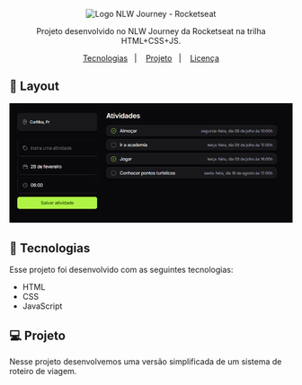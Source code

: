 <p align="center">
  <img alt="Logo NLW Journey - Rocketseat" src="assets/logo.png.png" width="200px" />
</p>

<p align="center">
Projeto desenvolvido no NLW Journey da Rocketseat na trilha HTML+CSS+JS.
</p>


<p align="center">
  <a href="#-tecnologias">Tecnologias</a>&nbsp;&nbsp;&nbsp;|&nbsp;&nbsp;&nbsp;
  <a href="#-projeto">Projeto</a>&nbsp;&nbsp;&nbsp;|&nbsp;&nbsp;&nbsp;
  <a href="#memo-licença">Licença</a>
</p>

<h2 id="layout">🎨 Layout</h2>

<p align="center">
    <img src="assets/preview.png" alt="Planner (web view" width="900px">
</p>




## 🚀 Tecnologias

Esse projeto foi desenvolvido com as seguintes tecnologias:

- HTML
- CSS
- JavaScript

## 💻 Projeto
Nesse projeto desenvolvemos uma versão simplificada de um sistema de roteiro de viagem.